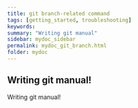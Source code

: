 ```yaml
---
title: git branch-related command
tags: [getting_started, troubleshooting]
keywords:
summary: "Writing git manual"
sidebar: mydoc_sidebar
permalink: mydoc_git_branch.html
folder: mydoc
---
```


## Writing git manual! 
Writing git manual! 
